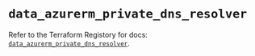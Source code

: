 # `data_azurerm_private_dns_resolver`

Refer to the Terraform Registory for docs: [`data_azurerm_private_dns_resolver`](https://www.terraform.io/docs/providers/azurerm/d/private_dns_resolver).
